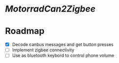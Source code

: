 # _MotorradCan2Zigbee_

# Roadmap

- [X] Decode canbus messages and get button presses
- [ ] Implement zigbee connectivity
- [ ] Use as bluetooth keybord to control phone volume
